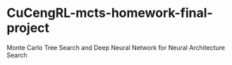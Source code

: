 # CuCengRL-mcts-homework-final-project
Monte Carlo Tree Search and Deep Neural Network for Neural Architecture Search  
